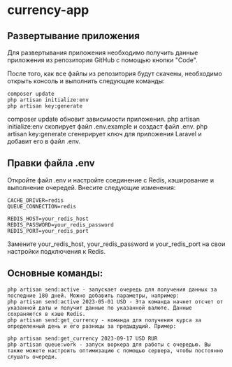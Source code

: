 # currency-app

## Развертывание приложения

Для развертывания приложения необходимо получить данные приложения из репозитория GitHub с помощью кнопки "Code".

После того, как все файлы из репозитория будут скачены, необходимо открыть консоль и выполнить следующие команды:

```shell
composer update
php artisan initialize:env
php artisan key:generate
```
composer update обновит зависимости приложения.
php artisan initialize:env скопирует файл .env.example и создаст файл .env.
php artisan key:generate сгенерирует ключ для приложения Laravel и добавит его в файл .env.

## Правки файла .env
Откройте файл .env и настройте соединение с Redis, кэширование и выполнение очередей. Внесите следующие изменения:
```shell
CACHE_DRIVER=redis
QUEUE_CONNECTION=redis

REDIS_HOST=your_redis_host
REDIS_PASSWORD=your_redis_password
REDIS_PORT=your_redis_port
```
Замените your_redis_host, your_redis_password и your_redis_port на свои настройки подключения к Redis.

## Основные команды:

```shell
php artisan send:active - запускает очередь для получения данных за последние 180 дней. Можно добавить параметры, например:
php artisan send:active 2023-05-01 USD - Эта команда начнет отсчет от указанной даты и получит данные по указанной валюте. Данные сохраняются в кэше Redis.
php artisan send:get_currency - команда для получения курса за определенный день и его разницы за предыдущий. Пример:

php artisan send:get_currency 2023-09-17 USD RUR
php artisan queue:work - запуск воркера для работы с очередью. Вы также можете настроить оптимизацию с помощью сервера, чтобы постоянно слушать очереди.
```
